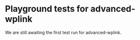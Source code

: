 # Playground tests for advanced-wplink
We are still awaiting the first test run for advanced-wplink.
